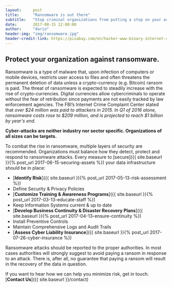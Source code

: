 ```yaml
---
layout:     post
title:      "Ransomware is out there"
subtitle:   "Stop criminal organizations from putting a stop on your activities"
date:       2017-08-15 12:00:00
author:     "dario"
header-img: "img/ransomware.jpg"
header-credit-link: https://pixabay.com/en/hacker-www-binary-internet-code-1500899//
---
```


## Protect your organization against ransomware.
Ransomware is a type of malware that, upon infection of computers or mobile devices, restricts user access to files and often threatens the permanent deletion of data unless a crypto-currency (e.g. Bitcoin) ransom is paid. The threat of ransomware is expected to steadily increase with the rise of crypto-currencies. Digital currencies allow cybercriminals to operate without the fear of retribution since payments are not easily tracked by law enforcement agencies. The FBI’s Internet Crime Complaint Center stated that _over $24 million was paid to attackers in 2015. In Q1 of 2016 alone, ransomware costs rose to $209 million, and is projected to reach $1 billion by year's end._

**Cyber-attacks are neither industry nor sector specific. Organizations of all sizes can be targets.**

To combat the rise in ransomware, multiple layers of security are recommended. Organizations must balance how they detect, protect and respond to ransomware attacks.  Every measure to [secure]({{ site.baseurl }}{% post_url 2017-06-15-securing-assets %}) your data infrastructure should be in place:

* [**Identify Risk**]({{ site.baseurl }}{% post_url 2017-05-13-risk-assessment %})
* Define Security & Privacy Policies
* [**Customize Training & Awareness Programs**]({{ site.baseurl }}{% post_url 2017-03-13-educate-staff %})
* Keep Information Systems current & up to date
* [**Develop Business Continuity & Disaster Recovery Plans**]({{ site.baseurl }}{% post_url 2017-04-13-ensure-continuity %})
* Install Preventive Controls
* Maintain Comprehensive Logs and Audit Trails
* [**Assess Cyber Liability Insurance**]({{ site.baseurl }}{% post_url 2017-07-26-cyber-insurance %})

Ransomware attacks should be reported to the proper authorities. In most cases authorities will strongly suggest to avoid paying a ransom in response to an attack. There is, after all, no guarantee that paying a ransom will result in the recovery of the data in question.

If you want to hear how we can help you minimize risk, get in touch. [**Contact Us**]({{ site.baseurl }}/contact)
